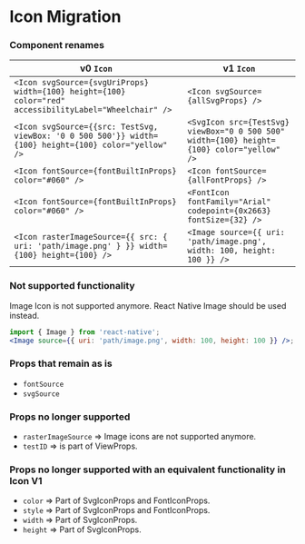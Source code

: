 # Icon Migration

### Component renames

| v0 `Icon`                                                                                               | v1 `Icon`                                                                                 |
| ------------------------------------------------------------------------------------------------------- | ----------------------------------------------------------------------------------------- |
| `<Icon svgSource={svgUriProps} width={100} height={100} color="red" accessibilityLabel="Wheelchair" />` | `<Icon svgSource={allSvgProps} />`                                                        |
| `<Icon svgSource={{src: TestSvg, viewBox: '0 0 500 500'}} width={100} height={100} color="yellow" />`   | `<SvgIcon src={TestSvg} viewBox="0 0 500 500" width={100} height={100} color="yellow" />` |
| `<Icon fontSource={fontBuiltInProps} color="#060" />`                                                   | `<Icon fontSource={allFontProps} />`                                                      |
| `<Icon fontSource={fontBuiltInProps} color="#060" />`                                                   | `<FontIcon fontFamily="Arial" codepoint={0x2663} fontSize={32} />`                        |
| `<Icon rasterImageSource={{ src: { uri: 'path/image.png' } }} width={100} height={100} />`              | `<Image source={{ uri: 'path/image.png', width: 100, height: 100 }} />`                   |

### Not supported functionality

Image Icon is not supported anymore.
React Native Image should be used instead.

```jsx
import { Image } from 'react-native';
<Image source={{ uri: 'path/image.png', width: 100, height: 100 }} />;
```

### Props that remain as is

- `fontSource`
- `svgSource`

### Props no longer supported

- `rasterImageSource` => Image icons are not supported anymore.
- `testID` => is part of ViewProps.

### Props no longer supported with an equivalent functionality in Icon V1

- `color` => Part of SvgIconProps and FontIconProps.
- `style` => Part of SvgIconProps and FontIconProps.
- `width` => Part of SvgIconProps.
- `height` => Part of SvgIconProps.
